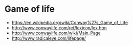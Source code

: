 # Game of life

* https://en.wikipedia.org/wiki/Conway%27s_Game_of_Life
* http://www.conwaylife.com/ref/lexicon/lex.htm
* http://www.conwaylife.com/wiki/Main_Page
* http://www.radicaleye.com/lifepage/
